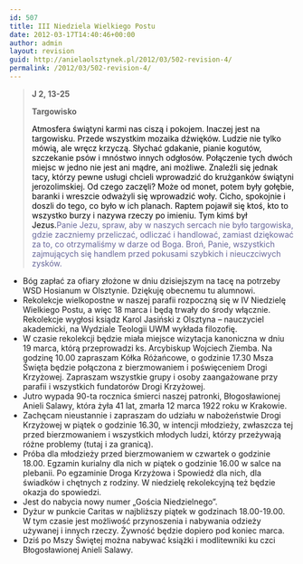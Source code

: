 ```yaml
---
id: 507
title: III Niedziela Wielkiego Postu
date: 2012-03-17T14:40:46+00:00
author: admin
layout: revision
guid: http://anielaolsztynek.pl/2012/03/502-revision-4/
permalink: /2012/03/502-revision-4/
---
```

> **J 2, 13-25**
> 
> **Targowisko**
> 
> <span style="color: #000000;">Atmosfera świątyni karmi nas ciszą i pokojem. Inaczej jest na targowisku. Przede wszystkim mozaika dźwięków. Ludzie nie tylko mówią, ale wręcz krzyczą. Słychać gdakanie, pianie kogutów, szczekanie psów i mnóstwo innych odgłosów. Połączenie tych dwóch miejsc w jedno nie jest ani mądre, ani możliwe. Znaleźli się jednak tacy, którzy pewne usługi chcieli wprowadzić do krużganków świątyni jerozolimskiej. Od czego zaczęli? Może od monet, potem były gołębie, baranki i wreszcie odważyli się wprowadzić woły. Cicho, spokojnie i doszli do tego, co było w ich planach. Raptem pojawił się ktoś, kto to wszystko burzy i nazywa rzeczy po imieniu. Tym kimś był Jezus.</span><span style="color: #666699;">Panie Jezu, spraw, aby w naszych sercach nie było targowiska, gdzie zaczniemy przeliczać, odliczać i handlować, zamiast dziękować za to, co otrzymaliśmy w darze od Boga. Broń, Panie, wszystkich zajmujących się handlem przed pokusami szybkich i nieuczciwych zysków.</span>

  * <span style="font-style: normal;">Bóg zapłać za ofiary złożone w dniu dzisiejszym na tacę na potrzeby WSD Hosianum w Olsztynie. Dziękuję obecnemu tu alumnowi.</span>
  * <span style="font-style: normal;">Rekolekcje wielkopostne w naszej parafii rozpoczną się w IV Niedzielę Wielkiego Postu, a więc 18 marca i będą trwały do środy włącznie. Rekolekcje wygłosi ksiądz Karol Jasiński z Olsztyna &#8211; nauczyciel akademicki, na Wydziale Teologii UWM wykłada filozofię. </span>
  * <span style="font-style: normal;">W czasie rekolekcji będzie miała miejsce wizytacja kanoniczna w dniu 19 marca, którą przeprowadzi ks. Arcybiskup Wojciech Ziemba. Na godzinę 10.00 zapraszam Kółka Różańcowe, o godzinie 17.30 Msza Święta będzie połączona z bierzmowaniem i poświęceniem Drogi Krzyżowej. Zapraszam wszystkie grupy i osoby zaangażowane przy parafii i wszystkich fundatorów Drogi Krzyżowej.</span>
  * <span style="font-style: normal;">Jutro wypada 90-ta rocznica śmierci naszej patronki, Błogosławionej Anieli Salawy, która żyła 41 lat, zmarła 12 marca 1922 roku w Krakowie.</span>
  * <span style="font-style: normal;">Zachęcam nieustannie i zapraszam do udziału w nabożeństwie Drogi Krzyżowej w piątek o godzinie 16.30, w intencji młodzieży, zwłaszcza tej przed bierzmowaniem i wszystkich młodych ludzi, którzy przeżywają różne problemy (tutaj i za granicą).</span>
  * <span style="font-style: normal;">Próba dla młodzieży przed bierzmowaniem w czwartek o godzinie 18.00. Egzamin kurialny dla nich w piątek o godzinie 16.00 w salce na plebanii. Po egzaminie Droga Krzyżowa i Spowiedź dla nich, dla świadków i chętnych z rodziny. W niedzielę rekolekcyjną też będzie okazja do spowiedzi.</span>
  * <span style="font-style: normal;">Jest do nabycia nowy numer &#8222;Gościa Niedzielnego&#8221;.</span>
  * <span style="font-style: normal;">Dyżur w punkcie Caritas w najbliższy piątek w godzinach 18.00-19.00. W tym czasie jest możliwość przynoszenia i nabywania odzieży używanej i innych rzeczy. Żywność będzie dopiero pod koniec marca.</span>
  * <span style="font-style: normal;">Dziś po Mszy Świętej można nabywać książki i modlitewniki ku czci Błogosławionej Anieli Salawy.</span>